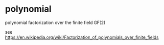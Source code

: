 # polynomial
polynomial factorization over the finite field GF(2)


see https://en.wikipedia.org/wiki/Factorization_of_polynomials_over_finite_fields
